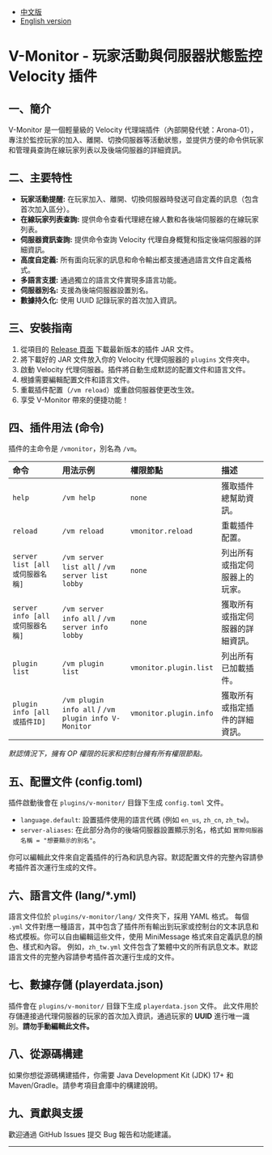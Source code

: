 - [中文版](./README.md)
- [English version](./README_EN.md)

# V-Monitor - 玩家活動與伺服器狀態監控 Velocity 插件

## 一、簡介
V-Monitor 是一個輕量級的 Velocity 代理端插件（內部開發代號：Arona-01），專注於監控玩家的加入、離開、切換伺服器等活動狀態，並提供方便的命令供玩家和管理員查詢在線玩家列表以及後端伺服器的詳細資訊。

## 二、主要特性
* **玩家活動提醒:** 在玩家加入、離開、切換伺服器時發送可自定義的訊息（包含首次加入區分）。
* **在線玩家列表查詢:** 提供命令查看代理總在線人數和各後端伺服器的在線玩家列表。
* **伺服器資訊查詢:** 提供命令查詢 Velocity 代理自身概覽和指定後端伺服器的詳細資訊。
* **高度自定義:** 所有面向玩家的訊息和命令輸出都支援通過語言文件自定義格式。
* **多語言支援:** 通過獨立的語言文件實現多語言功能。
* **伺服器別名:** 支援為後端伺服器設置別名。
* **數據持久化:** 使用 UUID 記錄玩家的首次加入資訊。

## 三、安裝指南
1.  從項目的 [Release 頁面](https://github.com/MC-Nirvana/V-Monitor/releases/latest) 下載最新版本的插件 JAR 文件。
2.  將下載好的 JAR 文件放入你的 Velocity 代理伺服器的 `plugins` 文件夾中。
3.  啟動 Velocity 代理伺服器。插件將自動生成默認的配置文件和語言文件。
4.  根據需要編輯配置文件和語言文件。
5.  重載插件配置（`/vm reload`）或重啟伺服器使更改生效。
6.  享受 V-Monitor 帶來的便捷功能！

## 四、插件用法 (命令)
插件的主命令是 `/vmonitor`，別名為 `/vm`。

| 命令                            | 用法示例                                            | 權限節點               | 描述                             |
|:--------------------------------|:----------------------------------------------------|:-----------------------|:---------------------------------|
| `help`                          | `/vm help`                                          | `none`                 | 獲取插件總幫助資訊。             |
| `reload`                        | `/vm reload`                                        | `vmonitor.reload`      | 重載插件配置。                   |
| `server list [all或伺服器名稱]` | `/vm server list all` / `/vm server list lobby`     | `none`                 | 列出所有或指定伺服器上的玩家。   |
| `server info [all或伺服器名稱]` | `/vm server info all` / `/vm server info lobby`     | `none`                 | 獲取所有或指定伺服器的詳細資訊。 |
| `plugin list`                   | `/vm plugin list`                                   | `vmonitor.plugin.list` | 列出所有已加載插件。             |
| `plugin info [all或插件ID]`     | `/vm plugin info all` / `/vm plugin info V-Monitor` | `vmonitor.plugin.info` | 獲取所有或指定插件的詳細資訊。   |

*默認情況下，擁有 OP 權限的玩家和控制台擁有所有權限節點。*

## 五、配置文件 (config.toml)
插件啟動後會在 `plugins/v-monitor/` 目錄下生成 `config.toml` 文件。

* `language.default`: 設置插件使用的語言代碼 (例如 `en_us`, `zh_cn`, `zh_tw`)。
* `server-aliases`: 在此部分為你的後端伺服器設置顯示別名，格式如 `實際伺服器名稱 = "想要顯示的別名"`。

你可以編輯此文件來自定義插件的行為和訊息內容。默認配置文件的完整內容請參考插件首次運行生成的文件。

## 六、語言文件 (lang/*.yml)
語言文件位於 `plugins/v-monitor/lang/` 文件夾下，採用 YAML 格式。
每個 `.yml` 文件對應一種語言，其中包含了插件所有輸出到玩家或控制台的文本訊息和格式模板。你可以自由編輯這些文件，使用 MiniMessage 格式來自定義訊息的顏色、樣式和內容。
例如，`zh_tw.yml` 文件包含了繁體中文的所有訊息文本。默認語言文件的完整內容請參考插件首次運行生成的文件。

## 七、數據存儲 (playerdata.json)
插件會在 `plugins/v-monitor/` 目錄下生成 `playerdata.json` 文件。
此文件用於存儲連接過代理伺服器的玩家的首次加入資訊，通過玩家的 **UUID** 進行唯一識別。**請勿手動編輯此文件。**

## 八、從源碼構建
如果你想從源碼構建插件，你需要 Java Development Kit (JDK) 17+ 和 Maven/Gradle。請參考項目倉庫中的構建說明。

## 九、貢獻與支援
歡迎通過 GitHub Issues 提交 Bug 報告和功能建議。

---